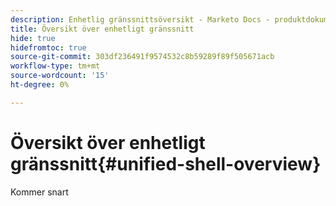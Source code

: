 ```yaml
---
description: Enhetlig gränssnittsöversikt - Marketo Docs - produktdokumentation
title: Översikt över enhetligt gränssnitt
hide: true
hidefromtoc: true
source-git-commit: 303df236491f9574532c8b59289f89f505671acb
workflow-type: tm+mt
source-wordcount: '15'
ht-degree: 0%

---
```


# Översikt över enhetligt gränssnitt{#unified-shell-overview}

Kommer snart
